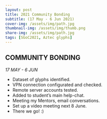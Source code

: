 ```yaml
---
layout: post
title: 2021 Community Bonding
subtitle: (17 May - 6 Jun 2021)
cover-img: /assets/img/path.jpg
thumbnail-img: /assets/img/thumb.png
share-img: /assets/img/path.jpg
tags: [SGoC2021, Aztec glyphs]
---
```


## COMMUNITY BONDING
*17 MAY - 6 JUN*

- Dataset of glyphs identified.
- VPN connection configurated and checked.
- Remote server accounts tested.
- Added to student’s main help-chat.
- Meeting my Mentors, email conversations.
- Set up a video meeting next 8 June.
- There we go! :)
